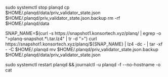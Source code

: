 sudo systemctl stop planqd
cp $HOME/.planqd/data/priv_validator_state.json $HOME/.planqd/priv_validator_state.json.backup
rm -rf $HOME/.planqd/data

SNAP_NAME=$(curl -s https://snapshot1.konsortech.xyz/planq/ | egrep -o ">planq-snapshot.*\.tar.lz4" | tr -d ">")
curl https://snapshot1.konsortech.xyz/planq/${SNAP_NAME} | lz4 -dc - | tar -xf - -C $HOME/.planqd
mv $HOME/.planqd/priv_validator_state.json.backup $HOME/.planqd/data/priv_validator_state.json

sudo systemctl restart planqd && journalctl -u planqd -f --no-hostname -o cat
